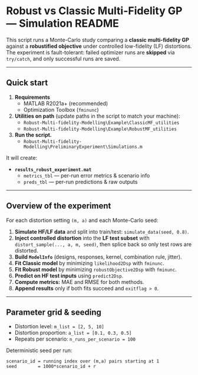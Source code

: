 # Robust vs Classic Multi-Fidelity GP — Simulation README

This script runs a Monte-Carlo study comparing a **classic multi-fidelity GP** against a **robustified objective** under controlled low-fidelity (LF) distortions. The experiment is fault-tolerant: failed optimizer runs are **skipped** via `try/catch`, and only successful runs are saved.

---

## Quick start

1. **Requirements**
   - MATLAB R2021a+ (recommended)
   - Optimization Toolbox (`fminunc`)
2. **Utilities on path** (update paths in the script to match your machine):
   - `Robust-Multi-fidelity-Modelling\Example\ClassicMF_utilities`
   - `Robust-Multi-fidelity-Modelling\Example\RobustMF_utilities`
3. **Run the script.**
     - `Robust-Multi-fidelity-Modelling\PreliminaryExperiment\Simulations.m`

It will create:

- **`results_robust_experiment.mat`**
  - `metrics_tbl` — per-run error metrics & scenario info
  - `preds_tbl` — per-run predictions & raw outputs

---

## Overview of the experiment

For each distortion setting `(m, a)` and each Monte-Carlo seed:

1. **Simulate HF/LF data** and split into train/test: `simulate_data(seed, 0.8)`.
2. **Inject controlled distortion** into the **LF test subset** with `distort_sample(..., a, m, seed)`, then splice back so only test rows are distorted.
3. **Build `ModelInfo`** (designs, responses, kernel, combination rule, jitter).
4. **Fit Classic model** by minimizing `likelihood2Dsp` with `fminunc`.
5. **Fit Robust model** by minimizing `robustObjective2Dsp` with `fminunc`.
6. **Predict on HF test inputs** using `predict2Dsp`.
7. **Compute metrics:** MAE and RMSE for both methods.
8. **Append results** only if both fits succeed and `exitflag > 0`.

---

## Parameter grid & seeding

- Distortion level: `m_list = [2, 5, 10]`
- Distortion proportion: `a_list = [0.1, 0.3, 0.5]`
- Repeats per scenario: `n_runs_per_scenario = 100`

Deterministic seed per run:
```text
scenario_id = running index over (m,a) pairs starting at 1
seed        = 1000*scenario_id + r


